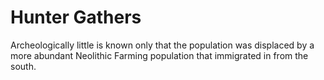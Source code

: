 # Hunter Gathers

Archeologically little is known only that the population was displaced by a more abundant Neolithic Farming population that immigrated in from the south.
